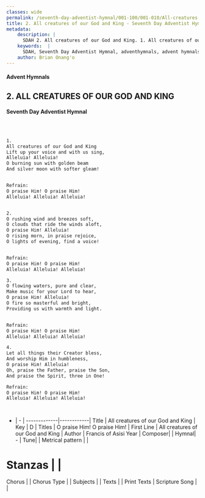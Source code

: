 ```yaml
---
classes: wide
permalink: /seventh-day-adventist-hymnal/001-100/001-010/All-creatures-of-our-God-and-King/
title: 2. All creatures of our God and King - Seventh Day Adventist Hymnal
metadata:
    description: |
      SDAH 2. All creatures of our God and King. 1. All creatures of our God and King Lift up your voice and with us sing, Alleluia! Alleluia! O burning sun with golden beam And silver moon with softer gleam! 
    keywords:  |
      SDAH, Seventh Day Adventist Hymnal, adventhymnals, advent hymnals, All creatures of our God and King, All creatures of our God and King ,O praise Him! O praise Him!
    author: Brian Onang'o
---
```


#### Advent Hymnals
## 2. ALL CREATURES OF OUR GOD AND KING
#### Seventh Day Adventist Hymnal

```txt



1.
All creatures of our God and King
Lift up your voice and with us sing,
Alleluia! Alleluia!
O burning sun with golden beam
And silver moon with softer gleam!


Refrain:
O praise Him! O praise Him!
Alleluia! Alleluia! Alleluia!


2.
O rushing wind and breezes soft,
O clouds that ride the winds aloft,
O praise Him! Alleluia!
O rising morn, in praise rejoice,
O lights of evening, find a voice!


Refrain:
O praise Him! O praise Him!
Alleluia! Alleluia! Alleluia!

3.
O flowing waters, pure and clear,
Make music for your Lord to hear,
O praise Him! Alleluia!
O fire so masterful and bright,
Providing us with warmth and light.


Refrain:
O praise Him! O praise Him!
Alleluia! Alleluia! Alleluia!

4.
Let all things their Creator bless,
And worship Him in humbleness,
O praise Him! Alleluia!
Oh, praise the Father, praise the Son,
And praise the Spirit, three in One!

Refrain:
O praise Him! O praise Him!
Alleluia! Alleluia! Alleluia!




```

- |   -  |
-------------|------------|
Title | All creatures of our God and King |
Key | D |
Titles | O praise Him! O praise Him! |
First Line | All creatures of our God and King |
Author | Francis of Asisi
Year | 
Composer|  |
Hymnal|  - |
Tune|  |
Metrical pattern | |
# Stanzas |  |
Chorus |  |
Chorus Type |  |
Subjects |  |
Texts |  |
Print Texts | 
Scripture Song |  |
  
